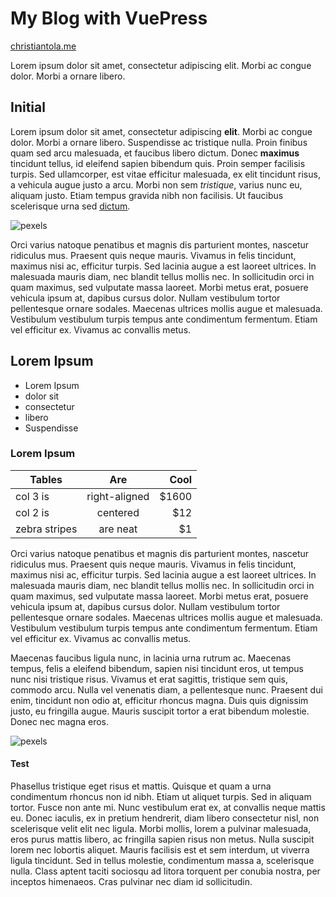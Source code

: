 # My Blog with VuePress

[christiantola.me](https://christiantola.me)

Lorem ipsum dolor sit amet, consectetur adipiscing elit. Morbi ac congue dolor. Morbi a ornare libero.

## Initial

Lorem ipsum dolor sit amet, consectetur adipiscing **elit**. Morbi ac congue dolor. Morbi a ornare libero. Suspendisse ac tristique nulla. Proin finibus quam sed arcu malesuada, et faucibus libero dictum. Donec **maximus** tincidunt tellus, id eleifend sapien bibendum quis. Proin semper facilisis turpis. Sed ullamcorper, est vitae efficitur malesuada, ex elit tincidunt risus, a vehicula augue justo a arcu. Morbi non sem *tristique*, varius nunc eu, aliquam justo. Etiam tempus gravida nibh non facilisis. Ut faucibus scelerisque urna sed [dictum](https://christiantola.me).

![pexels](https://images.pexels.com/photos/777001/pexels-photo-777001.jpeg?auto=compress&cs=tinysrgb&h=750&w=1260)

Orci varius natoque penatibus et magnis dis parturient montes, nascetur ridiculus mus. Praesent quis neque mauris. Vivamus in felis tincidunt, maximus nisi ac, efficitur turpis. Sed lacinia augue a est laoreet ultrices. In malesuada mauris diam, nec blandit tellus mollis nec. In sollicitudin orci in quam maximus, sed vulputate massa laoreet. Morbi metus erat, posuere vehicula ipsum at, dapibus cursus dolor. Nullam vestibulum tortor pellentesque ornare sodales. Maecenas ultrices mollis augue et malesuada. Vestibulum vestibulum turpis tempus ante condimentum fermentum. Etiam vel efficitur ex. Vivamus ac convallis metus.

## Lorem Ipsum

- Lorem Ipsum
- dolor sit
- consectetur
- libero
- Suspendisse

### Lorem Ipsum

| Tables        | Are           | Cool  |
| ------------- |:-------------:| -----:|
| col 3 is      | right-aligned | $1600 |
| col 2 is      | centered      |   $12 |
| zebra stripes | are neat      |    $1 |

Orci varius natoque penatibus et magnis dis parturient montes, nascetur ridiculus mus. Praesent quis neque mauris. Vivamus in felis tincidunt, maximus nisi ac, efficitur turpis. Sed lacinia augue a est laoreet ultrices. In malesuada mauris diam, nec blandit tellus mollis nec. In sollicitudin orci in quam maximus, sed vulputate massa laoreet. Morbi metus erat, posuere vehicula ipsum at, dapibus cursus dolor. Nullam vestibulum tortor pellentesque ornare sodales. Maecenas ultrices mollis augue et malesuada. Vestibulum vestibulum turpis tempus ante condimentum fermentum. Etiam vel efficitur ex. Vivamus ac convallis metus.

Maecenas faucibus ligula nunc, in lacinia urna rutrum ac. Maecenas tempus, felis a eleifend bibendum, sapien nisi tincidunt eros, ut tempus nunc nisi tristique risus. Vivamus et erat sagittis, tristique sem quis, commodo arcu. Nulla vel venenatis diam, a pellentesque nunc. Praesent dui enim, tincidunt non odio at, efficitur rhoncus magna. Duis quis dignissim justo, eu fringilla augue. Mauris suscipit tortor a erat bibendum molestie. Donec nec magna eros.

![pexels](https://images.pexels.com/photos/1779487/pexels-photo-1779487.jpeg?auto=compress&cs=tinysrgb&h=750&w=1260)

#### Test

Phasellus tristique eget risus et mattis. Quisque et quam a urna condimentum rhoncus non id nibh. Etiam ut aliquet turpis. Sed in aliquam tortor. Fusce non ante mi. Nunc vestibulum erat ex, at convallis neque mattis eu. Donec iaculis, ex in pretium hendrerit, diam libero consectetur nisl, non scelerisque velit elit nec ligula. Morbi mollis, lorem a pulvinar malesuada, eros purus mattis libero, ac fringilla sapien risus non metus. Nulla suscipit lorem nec lobortis aliquet. Mauris facilisis est et sem interdum, ut viverra ligula tincidunt. Sed in tellus molestie, condimentum massa a, scelerisque nulla. Class aptent taciti sociosqu ad litora torquent per conubia nostra, per inceptos himenaeos. Cras pulvinar nec diam id sollicitudin.

